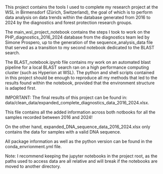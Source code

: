 This project contains the tools I used to complete my research project at the WSL in Birmensdorf (Zürich, Switzerland), the goal of which is to perform data analysis on data trends within the database generated from 2016 to 2024 by the diagnostics and forest protection research groups.

The main_wsl_project_notebook contains the steps I took to work on the PHP_diagnostics_2016_2024 database from the diagnostics team led by Simone Prospero, up to the generation of the sequence_analysis_data file that served as a transition to my second notebook dedicated to the BLAST search.

The BLAST_notebook.ipynb file contains my work on an automated blast pipeline for a local BLAST search ran on a high performance computing cluster (such as Hyperion at WSL). The python and shell scripts contained in this project should be enough to reproduce all my methods that led to the results found within the notebook, provided that the environment structure is adapted first.

IMPORTANT: The final results of this project can be found in:
data/clean_data/expanded_complete_diagnostics_data_2016_2024.xlsx. 

This file contains all the added information across both notbooks for all the samples recorded between 2016 and 2024!

On the other hand, expanded_DNA_sequence_data_2016_2024.xlsx only contains the data for samples with a valid DNA sequence.


All package information as well as the python version can be found in the conda_envrionment.yml file.


Note: I recommend keeping the jupyter notebooks in the project root, as the paths used to access data are all relative and will break if the notebooks are moved to another directory.
